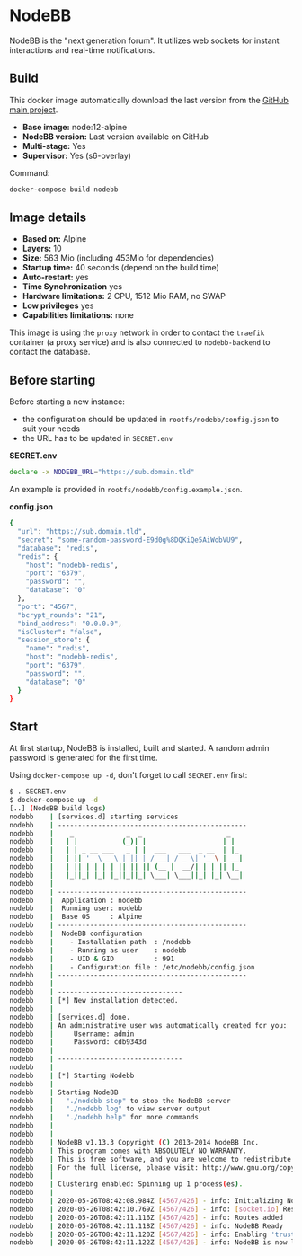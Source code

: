 # NodeBB

NodeBB is the "next generation forum". It utilizes web sockets for instant interactions and real-time notifications.


## Build
This docker image automatically download the last version from the [GitHub main project](https://github.com/NodeBB/NodeBB).

* **Base image:** node:12-alpine
* **NodeBB version:** Last version available on GitHub
* **Multi-stage:** Yes
* **Supervisor:** Yes (s6-overlay)

Command:

```bash
docker-compose build nodebb
```


## Image details

<!-- Use:
docker image inspect <image> -f '{{.RootFS.Layers}}' | wc -w
docker images <image>:<tag>
-->

* **Based on:** Alpine
* **Layers:** 10
* **Size:** 563 Mio (including 453Mio for dependencies)
* **Startup time:** 40 seconds (depend on the build time)
* **Auto-restart:** yes
* **Time Synchronization** yes
* **Hardware limitations:** 2 CPU, 1512 Mio RAM, no SWAP
* **Low privileges** yes
* **Capabilities limitations:** none

This image is using the `proxy` network in order to contact the `traefik` container (a proxy service) and is also connected to `nodebb-backend` to contact the database.


## Before starting
Before starting a new instance:
  - the configuration should be updated in `rootfs/nodebb/config.json` to suit your needs
  - the URL has to be updated in `SECRET.env`


**SECRET.env**

```bash
declare -x NODEBB_URL="https://sub.domain.tld"
```

An example is provided in `rootfs/nodebb/config.example.json`.

**config.json**

```bash
{
  "url": "https://sub.domain.tld",
  "secret": "some-random-password-E9d0g%8DQKiQe5AiWobVU9",
  "database": "redis",
  "redis": {
    "host": "nodebb-redis",
    "port": "6379",
    "password": "",
    "database": "0"
  },
  "port": "4567",
  "bcrypt_rounds": "21",
  "bind_address": "0.0.0.0",
  "isCluster": "false",
  "session_store": {
    "name": "redis",
    "host": "nodebb-redis",
    "port": "6379",
    "password": "",
    "database": "0"
  }
}
```


## Start
At first startup, NodeBB is installed, built and started.
A random admin password is generated for the first time. 

Using `docker-compose up -d`, don't forget to call `SECRET.env` first:

```bash
$ . SECRET.env
$ docker-compose up -d 
[..] (NodeBB build logs)
nodebb    | [services.d] starting services
nodebb    | -----------------------------------------------
nodebb    |    _             _  _                     _
nodebb    |   | |           (_)| |                   | |
nodebb    |   | | _ __ ___   _ | |  ___   ___  _ __  | |_
nodebb    |   | || '_ \ _ \ | || | / __| / _ \| '_ \ | __|
nodebb    |   | || | | | | || || || (__ |  __/| | | || |_
nodebb    |   |_||_| |_| |_||_||_| \___| \___||_| |_| \__|
nodebb    |
nodebb    | -----------------------------------------------
nodebb    |  Application : nodebb
nodebb    |  Running user: nodebb
nodebb    |  Base OS     : Alpine
nodebb    | -----------------------------------------------
nodebb    |  NodeBB configuration
nodebb    |    - Installation path  : /nodebb
nodebb    |    - Running as user    : nodebb
nodebb    |    - UID & GID          : 991
nodebb    |    - Configuration file : /etc/nodebb/config.json
nodebb    | -----------------------------------------------
nodebb    |
nodebb    | -------------------------------
nodebb    | [*] New installation detected.
nodebb    |
nodebb    | [services.d] done.
nodebb    | An administrative user was automatically created for you:
nodebb    |     Username: admin
nodebb    |     Password: cdb9343d
nodebb    |
nodebb    | -------------------------------
nodebb    |
nodebb    | [*] Starting Nodebb
nodebb    |
nodebb    | Starting NodeBB
nodebb    |   "./nodebb stop" to stop the NodeBB server
nodebb    |   "./nodebb log" to view server output
nodebb    |   "./nodebb help" for more commands
nodebb    |
nodebb    |
nodebb    | NodeBB v1.13.3 Copyright (C) 2013-2014 NodeBB Inc.
nodebb    | This program comes with ABSOLUTELY NO WARRANTY.
nodebb    | This is free software, and you are welcome to redistribute it under certain conditions.
nodebb    | For the full license, please visit: http://www.gnu.org/copyleft/gpl.html
nodebb    |
nodebb    | Clustering enabled: Spinning up 1 process(es).
nodebb    |
nodebb    | 2020-05-26T08:42:08.984Z [4567/426] - info: Initializing NodeBB v1.13.3 http://sub.domain.com
nodebb    | 2020-05-26T08:42:10.769Z [4567/426] - info: [socket.io] Restricting access to origin: http://sub.domain.com:*
nodebb    | 2020-05-26T08:42:11.116Z [4567/426] - info: Routes added
nodebb    | 2020-05-26T08:42:11.118Z [4567/426] - info: NodeBB Ready
nodebb    | 2020-05-26T08:42:11.120Z [4567/426] - info: Enabling 'trust proxy'
nodebb    | 2020-05-26T08:42:11.122Z [4567/426] - info: NodeBB is now listening on: 0.0.0.0:4567
```
